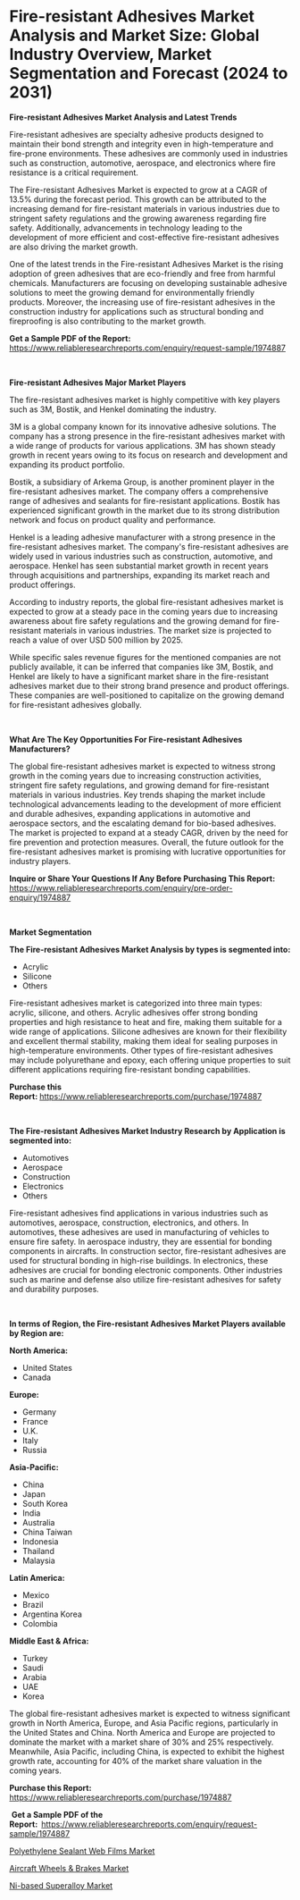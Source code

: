 <p><h1>Fire-resistant Adhesives Market Analysis and Market Size: Global Industry Overview, Market Segmentation and Forecast (2024 to 2031)</h1></p><p><strong>Fire-resistant Adhesives Market Analysis and Latest Trends</strong></p>
<p><p>Fire-resistant adhesives are specialty adhesive products designed to maintain their bond strength and integrity even in high-temperature and fire-prone environments. These adhesives are commonly used in industries such as construction, automotive, aerospace, and electronics where fire resistance is a critical requirement.</p><p>The Fire-resistant Adhesives Market is expected to grow at a CAGR of 13.5% during the forecast period. This growth can be attributed to the increasing demand for fire-resistant materials in various industries due to stringent safety regulations and the growing awareness regarding fire safety. Additionally, advancements in technology leading to the development of more efficient and cost-effective fire-resistant adhesives are also driving the market growth.</p><p>One of the latest trends in the Fire-resistant Adhesives Market is the rising adoption of green adhesives that are eco-friendly and free from harmful chemicals. Manufacturers are focusing on developing sustainable adhesive solutions to meet the growing demand for environmentally friendly products. Moreover, the increasing use of fire-resistant adhesives in the construction industry for applications such as structural bonding and fireproofing is also contributing to the market growth.</p></p>
<p><strong>Get a Sample PDF of the Report:&nbsp;</strong> <a href="https://www.reliableresearchreports.com/enquiry/request-sample/1974887">https://www.reliableresearchreports.com/enquiry/request-sample/1974887</a></p>
<p>&nbsp;</p>
<p><strong>Fire-resistant Adhesives Major Market Players</strong></p>
<p><p>The fire-resistant adhesives market is highly competitive with key players such as 3M, Bostik, and Henkel dominating the industry. </p><p>3M is a global company known for its innovative adhesive solutions. The company has a strong presence in the fire-resistant adhesives market with a wide range of products for various applications. 3M has shown steady growth in recent years owing to its focus on research and development and expanding its product portfolio.</p><p>Bostik, a subsidiary of Arkema Group, is another prominent player in the fire-resistant adhesives market. The company offers a comprehensive range of adhesives and sealants for fire-resistant applications. Bostik has experienced significant growth in the market due to its strong distribution network and focus on product quality and performance.</p><p>Henkel is a leading adhesive manufacturer with a strong presence in the fire-resistant adhesives market. The company's fire-resistant adhesives are widely used in various industries such as construction, automotive, and aerospace. Henkel has seen substantial market growth in recent years through acquisitions and partnerships, expanding its market reach and product offerings.</p><p>According to industry reports, the global fire-resistant adhesives market is expected to grow at a steady pace in the coming years due to increasing awareness about fire safety regulations and the growing demand for fire-resistant materials in various industries. The market size is projected to reach a value of over USD 500 million by 2025.</p><p>While specific sales revenue figures for the mentioned companies are not publicly available, it can be inferred that companies like 3M, Bostik, and Henkel are likely to have a significant market share in the fire-resistant adhesives market due to their strong brand presence and product offerings. These companies are well-positioned to capitalize on the growing demand for fire-resistant adhesives globally.</p></p>
<p>&nbsp;</p>
<p><strong>What Are The Key Opportunities For Fire-resistant Adhesives Manufacturers?</strong></p>
<p><p>The global fire-resistant adhesives market is expected to witness strong growth in the coming years due to increasing construction activities, stringent fire safety regulations, and growing demand for fire-resistant materials in various industries. Key trends shaping the market include technological advancements leading to the development of more efficient and durable adhesives, expanding applications in automotive and aerospace sectors, and the escalating demand for bio-based adhesives. The market is projected to expand at a steady CAGR, driven by the need for fire prevention and protection measures. Overall, the future outlook for the fire-resistant adhesives market is promising with lucrative opportunities for industry players.</p></p>
<p><strong>Inquire or Share Your Questions If Any Before Purchasing This Report:</strong> <a href="https://www.reliableresearchreports.com/enquiry/pre-order-enquiry/1974887">https://www.reliableresearchreports.com/enquiry/pre-order-enquiry/1974887</a></p>
<p>&nbsp;</p>
<p><strong>Market Segmentation</strong></p>
<p><strong>The Fire-resistant Adhesives Market Analysis by types is segmented into:</strong></p>
<p><ul><li>Acrylic</li><li>Silicone</li><li>Others</li></ul></p>
<p><p>Fire-resistant adhesives market is categorized into three main types: acrylic, silicone, and others. Acrylic adhesives offer strong bonding properties and high resistance to heat and fire, making them suitable for a wide range of applications. Silicone adhesives are known for their flexibility and excellent thermal stability, making them ideal for sealing purposes in high-temperature environments. Other types of fire-resistant adhesives may include polyurethane and epoxy, each offering unique properties to suit different applications requiring fire-resistant bonding capabilities.</p></p>
<p><strong>Purchase this Report:&nbsp;</strong><a href="https://www.reliableresearchreports.com/purchase/1974887">https://www.reliableresearchreports.com/purchase/1974887</a></p>
<p>&nbsp;</p>
<p><strong>The Fire-resistant Adhesives Market Industry Research by Application is segmented into:</strong></p>
<p><ul><li>Automotives</li><li>Aerospace</li><li>Construction</li><li>Electronics</li><li>Others</li></ul></p>
<p><p>Fire-resistant adhesives find applications in various industries such as automotives, aerospace, construction, electronics, and others. In automotives, these adhesives are used in manufacturing of vehicles to ensure fire safety. In aerospace industry, they are essential for bonding components in aircrafts. In construction sector, fire-resistant adhesives are used for structural bonding in high-rise buildings. In electronics, these adhesives are crucial for bonding electronic components. Other industries such as marine and defense also utilize fire-resistant adhesives for safety and durability purposes.</p></p>
<p>&nbsp;</p>
<p><strong>In terms of Region, the Fire-resistant Adhesives Market Players available by Region are:</strong></p>
<p>
    <p> <strong> North America: </strong>
        <ul>
            <li>United States</li>
            <li>Canada</li>
        </ul>
        </p> 
    <p> <strong> Europe: </strong>
        <ul>
            <li>Germany</li>
            <li>France</li>
            <li>U.K.</li>
            <li>Italy</li>
            <li>Russia</li>
        </ul>
        </p> 
    <p> <strong> Asia-Pacific: </strong>
        <ul>
            <li>China</li>
            <li>Japan</li>
            <li>South Korea</li>
            <li>India</li>
            <li>Australia</li>
            <li>China Taiwan</li>
            <li>Indonesia</li>
            <li>Thailand</li>
            <li>Malaysia</li>
        </ul>
        </p> 
    <p> <strong> Latin America: </strong>
        <ul>
            <li>Mexico</li>
            <li>Brazil</li>
            <li>Argentina Korea</li>
            <li>Colombia</li>
        </ul>
        </p> 
    <p> <strong> Middle East & Africa: </strong>
        <ul>
            <li>Turkey</li>
            <li>Saudi</li>
            <li>Arabia</li>
            <li>UAE</li>
            <li>Korea</li>
        </ul>
    </p>
    </p>
<p><p>The global fire-resistant adhesives market is expected to witness significant growth in North America, Europe, and Asia Pacific regions, particularly in the United States and China. North America and Europe are projected to dominate the market with a market share of 30% and 25% respectively. Meanwhile, Asia Pacific, including China, is expected to exhibit the highest growth rate, accounting for 40% of the market share valuation in the coming years.</p></p>
<p><strong>Purchase this Report: </strong><a href="https://www.reliableresearchreports.com/purchase/1974887">https://www.reliableresearchreports.com/purchase/1974887</a></p>
<p>&nbsp;<strong>Get a Sample PDF of the Report:&nbsp;&nbsp;</strong><a href="https://www.reliableresearchreports.com/enquiry/request-sample/1974887">https://www.reliableresearchreports.com/enquiry/request-sample/1974887</a></p>
<p><strong></strong></p>
<p><p><a href="https://github.com/Sherrillcrooksxa8i18ucf2m/Market-Research-Report-List-1/blob/main/polyethylene-sealant-web-films-market.md">Polyethylene Sealant Web Films Market</a></p><p><a href="https://lydian-appliance-61d.notion.site/Aircraft-Wheels-Brakes-Market-Dynamics-2024-2031-Also-about-Its-Market-Trends-Projections-and-O-20bebcc1f2f34abca3d936eae8434c9b">Aircraft Wheels & Brakes Market</a></p><p><a href="https://summer-dogwood-3e9.notion.site/Ni-based-Superalloy-Market-Research-Report-Provides-thorough-Industry-Overview-which-offers-an-In-D-27373886d0444f32847e18cdc47f838a">Ni-based Superalloy Market</a></p></p>